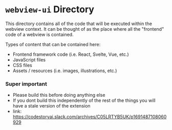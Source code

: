 # `webview-ui` Directory

This directory contains all of the code that will be executed within the webview context. It can be thought of as the place where all the "frontend" code of a webview is contained.

Types of content that can be contained here:

- Frontend framework code (i.e. React, Svelte, Vue, etc.)
- JavaScript files
- CSS files
- Assets / resources (i.e. images, illustrations, etc.)


### Super important
- Please build this before doing anything else
- If you dont build this independently of the rest of the things you will have a stale version of the extension
- link: https://codestoryai.slack.com/archives/C05LRTYB5UK/p1691487108060929
